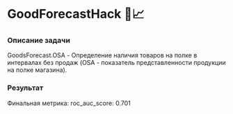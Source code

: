 # GoodForecastHack 🛒📈

### Описание задачи
GoodsForecast.OSA - Определение наличия товаров на полке в интервалах без продаж (OSA - показатель представленности продукции на полке магазина). 

### Результат
Финальная метрика:
roc_auc_score: 0.701
